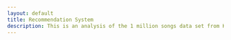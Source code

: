```yaml
---
layout: default
title: Recommendation System
description: This is an analysis of the 1 million songs data set from Kaggle
---
```


<script src="https://gist.github.com/benjamin-j-cooper/199066be1182152361cadcaee8f05a5b.js"></script>